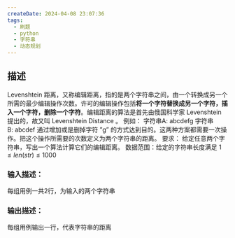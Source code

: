 ```yaml
---
createDate: 2024-04-08 23:07:36
tags:
  - 刷题
  - python
  - 字符串
  - 动态规划
---
```

## 描述
Levenshtein 距离，又称编辑距离，指的是两个字符串之间，由一个转换成另一个所需的最少编辑操作次数。许可的编辑操作包括**将一个字符替换成另一个字符，插入一个字符，删除一个字符**。编辑距离的算法是首先由俄国科学家 Levenshtein 提出的，故又叫 Levenshtein Distance 。
例如：
字符串A: abcdefg
字符串B: abcdef
通过增加或是删掉字符 ”g” 的方式达到目的。这两种方案都需要一次操作。把这个操作所需要的次数定义为两个字符串的距离。
要求：
给定任意两个字符串，写出一个算法计算它们的编辑距离。
数据范围：给定的字符串长度满足 $1≤len(str)≤1000$ 
### 输入描述：
每组用例一共2行，为输入的两个字符串
### 输出描述：
每组用例输出一行，代表字符串的距离